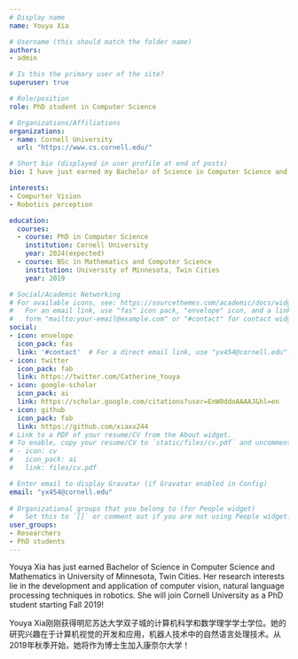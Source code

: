 ```yaml
---
# Display name
name: Youya Xia

# Username (this should match the folder name)
authors:
- admin

# Is this the primary user of the site?
superuser: true

# Role/position
role: PhD student in Computer Science

# Organizations/Affiliations
organizations:
- name: Cornell University
  url: "https://www.cs.cornell.edu/"

# Short bio (displayed in user profile at end of posts)
bio: I have just earned my Bachelor of Science in Computer Science and Mathematics in University of Minnesota, Twin Cities. My research interests lie in the development and application of computer vision, natural language processing techniques in robotics. I will join Cornell University as a PhD student starting Fall 2019!

interests:
- Compurter Vision
- Robotics perception

education:
  courses:
  - course: PhD in Computer Science
    institution: Cornell University
    year: 2024(expected)
  - course: BSc in Mathematics and Computer Science
    institution: University of Minnesota, Twin Cities
    year: 2019

# Social/Academic Networking
# For available icons, see: https://sourcethemes.com/academic/docs/widgets/#icons
#   For an email link, use "fas" icon pack, "envelope" icon, and a link in the
#   form "mailto:your-email@example.com" or "#contact" for contact widget.
social:
- icon: envelope
  icon_pack: fas
  link: '#contact'  # For a direct email link, use "yx454@cornell.edu".
- icon: twitter
  icon_pack: fab
  link: https://twitter.com/Catherine_Youya
- icon: google-scholar
  icon_pack: ai
  link: https://scholar.google.com/citations?user=EnW0ddoAAAAJ&hl=en
- icon: github
  icon_pack: fab
  link: https://github.com/xiaxx244
# Link to a PDF of your resume/CV from the About widget.
# To enable, copy your resume/CV to `static/files/cv.pdf` and uncomment the lines below.  
# - icon: cv
#   icon_pack: ai
#   link: files/cv.pdf

# Enter email to display Gravatar (if Gravatar enabled in Config)
email: "yx454@cornell.edu"
  
# Organizational groups that you belong to (for People widget)
#   Set this to `[]` or comment out if you are not using People widget.  
user_groups:
- Researchers
- PhD students
---
```


Youya Xia has just earned Bachelor of Science in Computer Science and Mathematics in University of Minnesota, Twin Cities. Her research interests lie in the development and application of computer vision, natural language processing techniques in robotics. She will join Cornell University as a PhD student starting Fall 2019!

Youya Xia刚刚获得明尼苏达大学双子城的计算机科学和数学理学学士学位。她的研究兴趣在于计算机视觉的开发和应用，机器人技术中的自然语言处理技术。从2019年秋季开始，她将作为博士生加入康奈尔大学！
